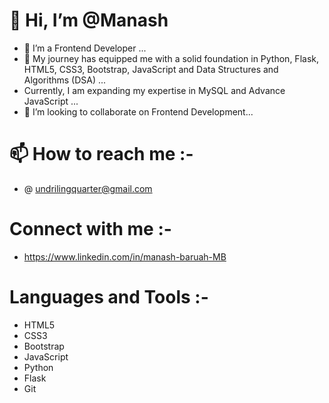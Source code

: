# 👋 Hi, I’m @Manash
 - 👀 I’m a Frontend Developer ...
 - 🌱 My journey has equipped me with a solid foundation in Python, Flask, HTML5, CSS3, Bootstrap, JavaScript and Data Structures and Algorithms (DSA) ...
 -  Currently, I am expanding my expertise in MySQL and Advance JavaScript ...
 - 💞️ I’m looking to collaborate on Frontend Development...
  
# 📫 How to reach me :- 
- @ undrilingquarter@gmail.com 
  
# Connect with me :-
-   https://www.linkedin.com/in/manash-baruah-MB

# Languages and Tools :-
- HTML5
- CSS3
- Bootstrap
- JavaScript
- Python
- Flask
- Git









<!---
Undriling/Undriling is a ✨ special ✨ repository because its `README.md` (this file) appears on your GitHub profile.
You can click the Preview link to take a look at your changes.
--->
